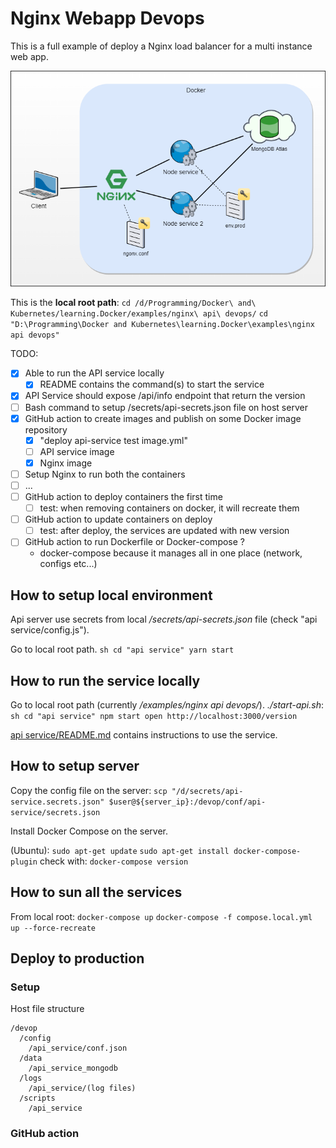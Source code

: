 # Nginx Webapp Devops

This is a full example of deploy a Nginx load balancer for a multi instance web app.  

![images](diagrams/Infrastructure%20with%20NGINX.drawio.png)


This is the **local root path**: 
``cd /d/Programming/Docker\ and\ Kubernetes/learning.Docker/examples/nginx\ api\ devops/``
``cd "D:\Programming\Docker and Kubernetes\learning.Docker\examples\nginx api devops"``

TODO:

- [x] Able to run the API service locally
  - [x] README contains the command(s) to start the service
- [x] API Service should expose /api/info endpoint that return the version
- [ ] Bash command to setup /secrets/api-secrets.json file on host server
- [x] GitHub action to create images and publish on some Docker image repository
  - [x] "deploy api-service test image.yml"
  - [ ] API service image
  - [x] Nginx image 
- [ ] Setup Nginx to run both the containers
- [ ] ...
- [ ] GitHub action to deploy containers the first time
  - [ ] test: when removing containers on docker, it will recreate them
- [ ] GitHub action to update containers on deploy
  - [ ] test: after deploy, the services are updated with new version
- [ ] GitHub action to run Dockerfile or Docker-compose ?
  - docker-compose because it manages all in one place (network, configs etc...)

## How to setup local environment

Api server use secrets from local _/secrets/api-secrets.json_ file (check "api service/config.js").   

Go to local root path.
``sh
cd "api service"
yarn start
``

## How to run the service locally

Go to local root path (currently _/examples/nginx api devops/_).
_./start-api.sh_:
``sh
cd "api service"
npm start
open http://localhost:3000/version
``

[api service/README.md](api%20service/README.md) contains instructions to use the service.

## How to setup server

Copy the config file on the server:
``scp "/d/secrets/api-service.secrets.json" $user@${server_ip}:/devop/conf/api-service/secrets.json``

Install Docker Compose on the server.

(Ubuntu):
``sudo apt-get update``
``sudo apt-get install docker-compose-plugin``
check with: ``docker-compose version``


## How to sun all the services

From local root:
``docker-compose up``
``docker-compose -f compose.local.yml up --force-recreate``

## Deploy to production

### Setup

Host file structure

```
/devop
  /config
    /api_service/conf.json
  /data
    /api_service_mongodb
  /logs
    /api_service/(log files)
  /scripts
    /api_service
```

### GitHub action

